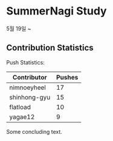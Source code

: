 # SummerNagi Study

5월 19일 ~ 

## Contribution Statistics

Push Statistics:

| Contributor | Pushes |
| ----------- | ------ |
| nimnoeyheel | 17 |
| shinhong-gyu | 15 |
| flatload | 10 |
| yagae12 | 9 |

Some concluding text.
